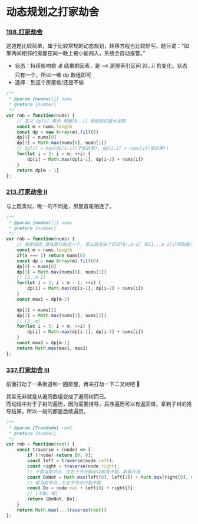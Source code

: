 # 动态规划之打家劫舍


### [198.打家劫舍](https://leetcode.cn/problems/house-robber/description/)

这道题比较简单，属于比较常规的动态规划，转移方程也比较好写。题目说：“如果两间相邻的房屋在同一晚上被小偷闯入，系统会自动报警。”

- 状态：持续影响偷 💰 结果的因素，是 --> 房屋索引区间 [0...i] 的变化。状态只有一个，所以一维 dp 数组即可
- 选择：到这个房屋偷/还是不偷

```js
/**
 * @param {number[]} nums
 * @return {number}
 */
var rob = function(nums) {
    // 定义 dp[i] 表示 房屋[0..i] 能偷到的最大金额
    const m = nums.length
    const dp = new Array(m).fill(0)
    dp[0] = nums[0]
    dp[1] = Math.max(nums[0], nums[1])
    // dp[i] = max(dp[i-1](不偷这家), dp[i-2] + nums[i](偷这家))
    for(let i = 2; i < m; ++i) {
        dp[i] = Math.max(dp[i-1], dp[i-2] + nums[i])
    }
    return dp[m - 1]
};
```

### [213.打家劫舍 II](https://leetcode.cn/problems/house-robber-ii/)

与上题类似，唯一的不同是，房屋首尾相连了。

```js
/**
 * @param {number[]} nums
 * @return {number}
 */
var rob = function(nums) {
    // 首尾相连,意味着只能选一个, 那么就变成了区间[0..m-2] 和[1...m-1]之间取最大值
    const m = nums.length
    if(m === 1) return nums[0]
    const dp = new Array(m).fill(0)
    dp[0] = nums[0]
    dp[1] = Math.max(nums[0], nums[1])
    // [2..m-1)
    for(let i = 2; i < m - 1; ++i) {
        dp[i] = Math.max(dp[i-1], dp[i-2] + nums[i])
    }
    const max1 = dp[m-2]

    dp[1] = nums[1]
    dp[2] = Math.max(nums[1], nums[2])
    // [3..m)
    for(let i = 3; i < m; ++i) {
        dp[i] = Math.max(dp[i-1], dp[i-2] + nums[i])
    }
    const max2 = dp[m-1]
    return Math.max(max1, max2)
};
```

### [337.打家劫舍 III](https://leetcode.cn/problems/house-robber-iii/)

前面打劫了一条街道和一圈房屋，再来打劫一下二叉树吧 🌲

其实无非就是从遍历数组变成了遍历树而已。  
而动规中对于子树的遍历，因为需要推导，后序遍历可以有返回值，拿到子树的推导结果，所以一般的都是后续遍历。

```js
/**
 * @param {TreeNode} root
 * @return {number}
 */
var rob = function(root) {
    const traverse = (node) => {
        if (!node) return [0, 0];
        const left = traverse(node.left);
        const right = traverse(node.right);
        // 不偷当前节点，左右子节点都可以偷或不偷，取最大值
        const DoNot = Math.max(left[0], left[1]) + Math.max(right[0], right[1]);
        // 偷当前节点，左右子节点只能不偷
        const Do = node.val + left[0] + right[0];
        // [不偷，偷]
        return [DoNot, Do];
    }
    return Math.max(...traverse(root))
};
```


